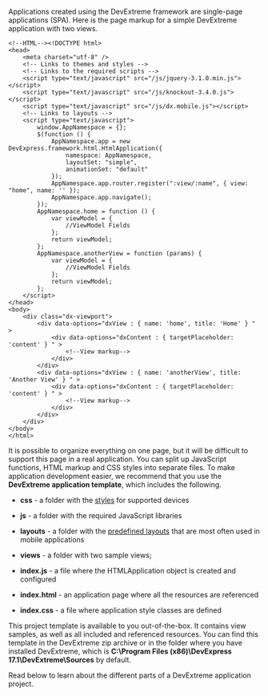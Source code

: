 Applications created using the DevExtreme framework are single-page applications (SPA). Here is the page markup for a simple DevExtreme application with two views.

    <!--HTML--><!DOCTYPE html>
    <head>
        <meta charset="utf-8" />
        <!-- Links to themes and styles -->
        <!-- Links to the required scripts -->
        <script type="text/javascript" src="/js/jquery-3.1.0.min.js"></script>
        <script type="text/javascript" src="/js/knockout-3.4.0.js"></script>
        <script type="text/javascript" src="/js/dx.mobile.js"></script>
        <!-- Links to layouts -->   
        <script type="text/javascript">
            window.AppNamespace = {};
            $(function () {       
                AppNamespace.app = new DevExpress.framework.html.HtmlApplication({
                    namespace: AppNamespace,
                    layoutSet: "simple",
                    animationSet: "default"
                });
                AppNamespace.app.router.register(":view/:name", { view: "home", name: '' });
                AppNamespace.app.navigate();
            });
            AppNamespace.home = function () {
                var viewModel = {
                    //ViewModel Fields
                };
                return viewModel;
            };
            AppNamespace.anotherView = function (params) {
                var viewModel = {
                    //ViewModel Fields
                };
                return viewModel;
            };
        </script>
    </head>
    <body>
        <div class="dx-viewport">
            <div data-options="dxView : { name: 'home', title: 'Home' } " >
                <div data-options="dxContent : { targetPlaceholder: 'content' } " >
                    <!--View markup-->
                </div>
            </div>
            <div data-options="dxView : { name: 'anotherView', title: 'Another View' } " >
                <div data-options="dxContent : { targetPlaceholder: 'content' } " >
                    <!--View markup-->
                </div>
            </div>
        </div>
    </body>
    </html>

It is possible to organize everything on one page, but it will be difficult to support this page in a real application. You can split up JavaScript functions, HTML markup and CSS styles into separate files. To make application development easier, we recommend that you use the **DevExtreme application template**, which includes the following.

- **css** - a folder with the [styles](/concepts/60%20Themes/10%20Predefined%20Themes '/Documentation/Guide/Themes/Predefined_Themes/') for supported devices

- **js** - a folder with the required JavaScript libraries

- **layouts** - a folder with the [predefined layouts](/concepts/40%20SPA%20Framework/13%20Built-in%20Layouts '/Documentation/Guide/SPA_Framework/Built-in_Layouts/') that are most often used in mobile applications

- **views** - a folder with two sample views;

- **index.js** - a file where the HTMLApplication object is created and configured

- **index.html** - an application page where all the resources are referenced

- **index.css** - a file where application style classes are defined

This project template is available to you out-of-the-box. It contains view samples, as well as all included and referenced resources. You can find this template in the DevExtreme zip archive or in the folder where you have installed DevExtreme, which is **C:\Program Files (x86)\DevExpress 17.1\DevExtreme\Sources** by default.

Read below to learn about the different parts of a DevExtreme application project.

